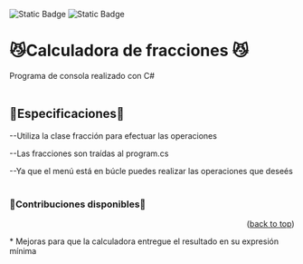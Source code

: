 ![Static Badge](https://img.shields.io/badge/build-C%23-brightgreen) ![Static Badge](https://img.shields.io/badge/build-Visual%20studio%20community%202022-violet)

<a name="readme-top"></a>
# 😼Calculadora de fracciones 😼
Programa de consola realizado con C# 
<br> </br>
## 🍉Especificaciones🍉
  

--Utiliza la clase fracción para efectuar las operaciones

--Las fracciones son traídas al program.cs 

--Ya que el menú está en búcle puedes realizar las operaciones que deseés
<br> </br>
### 🚧Contribuciones disponibles🚧
<p align="right">(<a href="#readme-top">back to top</a>)</p>
* Mejoras para que la calculadora entregue el resultado en su expresión mínima
